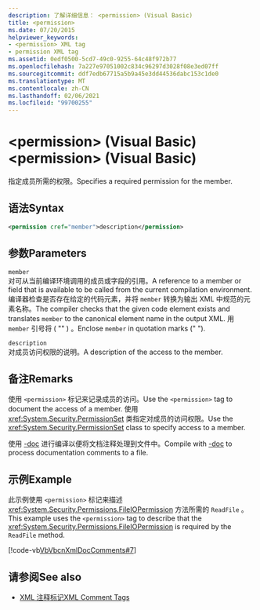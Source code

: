 ```yaml
---
description: 了解详细信息： <permission> (Visual Basic)
title: <permission>
ms.date: 07/20/2015
helpviewer_keywords:
- <permission> XML tag
- permission XML tag
ms.assetid: 0edf0500-5cd7-49c0-9255-64c48f972b77
ms.openlocfilehash: 7a227e97051002c834c96297d3028f08e3ed07ff
ms.sourcegitcommit: ddf7edb67715a5b9a45e3dd44536dabc153c1de0
ms.translationtype: MT
ms.contentlocale: zh-CN
ms.lasthandoff: 02/06/2021
ms.locfileid: "99700255"
---
```

# <a name="permission-visual-basic"></a><span data-ttu-id="a905e-103">\<permission> (Visual Basic)</span><span class="sxs-lookup"><span data-stu-id="a905e-103">\<permission> (Visual Basic)</span></span>

<span data-ttu-id="a905e-104">指定成员所需的权限。</span><span class="sxs-lookup"><span data-stu-id="a905e-104">Specifies a required permission for the member.</span></span>  
  
## <a name="syntax"></a><span data-ttu-id="a905e-105">语法</span><span class="sxs-lookup"><span data-stu-id="a905e-105">Syntax</span></span>  
  
```xml  
<permission cref="member">description</permission>  
```  
  
## <a name="parameters"></a><span data-ttu-id="a905e-106">参数</span><span class="sxs-lookup"><span data-stu-id="a905e-106">Parameters</span></span>  

 `member`  
 <span data-ttu-id="a905e-107">对可从当前编译环境调用的成员或字段的引用。</span><span class="sxs-lookup"><span data-stu-id="a905e-107">A reference to a member or field that is available to be called from the current compilation environment.</span></span> <span data-ttu-id="a905e-108">编译器检查是否存在给定的代码元素，并将 `member` 转换为输出 XML 中规范的元素名称。</span><span class="sxs-lookup"><span data-stu-id="a905e-108">The compiler checks that the given code element exists and translates `member` to the canonical element name in the output XML.</span></span> <span data-ttu-id="a905e-109">用 `member` 引号将 ( "" ) 。</span><span class="sxs-lookup"><span data-stu-id="a905e-109">Enclose `member` in quotation marks (" ").</span></span>  
  
 `description`  
 <span data-ttu-id="a905e-110">对成员访问权限的说明。</span><span class="sxs-lookup"><span data-stu-id="a905e-110">A description of the access to the member.</span></span>  
  
## <a name="remarks"></a><span data-ttu-id="a905e-111">备注</span><span class="sxs-lookup"><span data-stu-id="a905e-111">Remarks</span></span>  

 <span data-ttu-id="a905e-112">使用 `<permission>` 标记来记录成员的访问。</span><span class="sxs-lookup"><span data-stu-id="a905e-112">Use the `<permission>` tag to document the access of a member.</span></span> <span data-ttu-id="a905e-113">使用 <xref:System.Security.PermissionSet> 类指定对成员的访问权限。</span><span class="sxs-lookup"><span data-stu-id="a905e-113">Use the <xref:System.Security.PermissionSet> class to specify access to a member.</span></span>  
  
 <span data-ttu-id="a905e-114">使用 [-doc](../../reference/command-line-compiler/doc.md) 进行编译以便将文档注释处理到文件中。</span><span class="sxs-lookup"><span data-stu-id="a905e-114">Compile with [-doc](../../reference/command-line-compiler/doc.md) to process documentation comments to a file.</span></span>  
  
## <a name="example"></a><span data-ttu-id="a905e-115">示例</span><span class="sxs-lookup"><span data-stu-id="a905e-115">Example</span></span>  

 <span data-ttu-id="a905e-116">此示例使用 `<permission>` 标记来描述 <xref:System.Security.Permissions.FileIOPermission> 方法所需的 `ReadFile` 。</span><span class="sxs-lookup"><span data-stu-id="a905e-116">This example uses the `<permission>` tag to describe that the <xref:System.Security.Permissions.FileIOPermission> is required by the `ReadFile` method.</span></span>  
  
 [!code-vb[VbVbcnXmlDocComments#7](~/samples/snippets/visualbasic/VS_Snippets_VBCSharp/VbVbcnXmlDocComments/VB/Class1.vb#7)]  
  
## <a name="see-also"></a><span data-ttu-id="a905e-117">请参阅</span><span class="sxs-lookup"><span data-stu-id="a905e-117">See also</span></span>

- [<span data-ttu-id="a905e-118">XML 注释标记</span><span class="sxs-lookup"><span data-stu-id="a905e-118">XML Comment Tags</span></span>](index.md)
